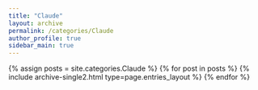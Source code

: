 ```yaml
---
title: "Claude"
layout: archive
permalink: /categories/Claude
author_profile: true
sidebar_main: true
---
```



{% assign posts = site.categories.Claude %}
{% for post in posts %} {% include archive-single2.html type=page.entries_layout %} {% endfor %}